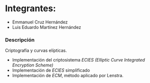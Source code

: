 # Integrantes:
* Emmanuel Cruz Hernández
* Luis Eduardo Martínez Hernández

### Descripción
Criptografía y curvas elípticas.
* Implementación del criptosistema _ECIES (Elliptic Curve Integrated Encryption Scheme)_
* Implementación de _ECIES_ simplificado
* Implementación de _ECM_, método aplicado por Lenstra.
